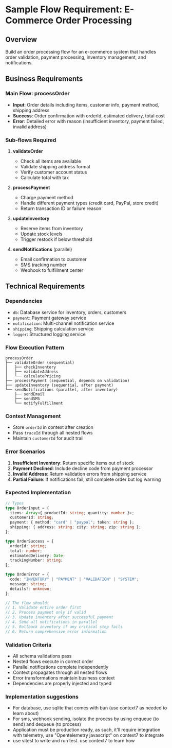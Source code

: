# Sample Flow Requirement: E-Commerce Order Processing

## Overview
Build an order processing flow for an e-commerce system that handles order validation, payment processing, inventory management, and notifications.

## Business Requirements

### Main Flow: processOrder
- **Input**: Order details including items, customer info, payment method, shipping address
- **Success**: Order confirmation with orderId, estimated delivery, total cost
- **Error**: Detailed error with reason (insufficient inventory, payment failed, invalid address)

### Sub-flows Required

1. **validateOrder**
   - Check all items are available
   - Validate shipping address format
   - Verify customer account status
   - Calculate total with tax

2. **processPayment**
   - Charge payment method
   - Handle different payment types (credit card, PayPal, store credit)
   - Return transaction ID or failure reason

3. **updateInventory**
   - Reserve items from inventory
   - Update stock levels
   - Trigger restock if below threshold

4. **sendNotifications** (parallel)
   - Email confirmation to customer
   - SMS tracking number
   - Webhook to fulfillment center

## Technical Requirements

### Dependencies
- `db`: Database service for inventory, orders, customers
- `payment`: Payment gateway service
- `notification`: Multi-channel notification service
- `shipping`: Shipping calculation service
- `logger`: Structured logging service

### Flow Execution Pattern
```
processOrder
├── validateOrder (sequential)
│   ├── checkInventory
│   ├── validateAddress
│   └── calculatePricing
├── processPayment (sequential, depends on validation)
├── updateInventory (sequential, after payment)
└── sendNotifications (parallel, after inventory)
    ├── sendEmail
    ├── sendSMS
    └── notifyFulfillment
```

### Context Management
- Store `orderId` in context after creation
- Pass `traceId` through all nested flows
- Maintain `customerId` for audit trail

### Error Scenarios
1. **Insufficient Inventory**: Return specific items out of stock
2. **Payment Declined**: Include decline code from payment processor
3. **Invalid Address**: Return validation errors from shipping service
4. **Partial Failure**: If notifications fail, still complete order but log warning

### Expected Implementation

```typescript
// Types
type OrderInput = {
  items: Array<{ productId: string; quantity: number }>;
  customerId: string;
  payment: { method: "card" | "paypal"; token: string };
  shipping: { address: string; city: string; zip: string };
};

type OrderSuccess = {
  orderId: string;
  total: number;
  estimatedDelivery: Date;
  trackingNumber: string;
};

type OrderError = {
  code: "INVENTORY" | "PAYMENT" | "VALIDATION" | "SYSTEM";
  message: string;
  details?: unknown;
};

// The flow should:
// 1. Validate entire order first
// 2. Process payment only if valid
// 3. Update inventory after successful payment
// 4. Send all notifications in parallel
// 5. Rollback inventory if any critical step fails
// 6. Return comprehensive error information
```

### Validation Criteria
- All schema validations pass
- Nested flows execute in correct order
- Parallel notifications complete independently
- Context propagates through all nested flows
- Error transformations maintain business context
- Dependencies are properly injected and typed

### Implementation suggestions

- For database, use sqlite that comes with bun (use context7 as needed to learn about)
- For sms, webhook sending, isolate the process by using enqueue (to send) and dequeue (to process)
- Application must be production ready, as such, it'll require integration with telemetry, use "Opentelemetry javascript" on context7 to integrate
- use vitest to write and run test. use context7 to learn how